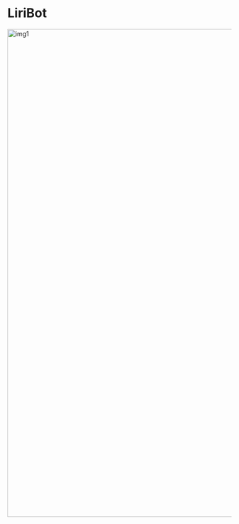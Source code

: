 # LiriBot
<img width="1095" alt="img1" src="https://user-images.githubusercontent.com/35819091/61998743-a27f4e80-b082-11e9-9b9a-7130da12d18e.png">
